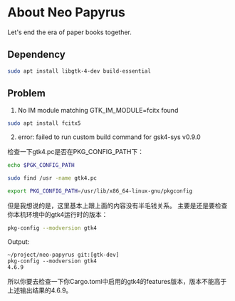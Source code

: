 # About Neo Papyrus

Let's end the era of paper books together.

## Dependency

```bash
sudo apt install libgtk-4-dev build-essential
```

## Problem

1. No IM module matching GTK_IM_MODULE=fcitx found

```bash
sudo apt install fcitx5
```

2. error: failed to run custom build command for gsk4-sys v0.9.0

检查一下gtk4.pc是否在PKG_CONFIG_PATH下：

```bash
echo $PGK_CONFIG_PATH
```

```bash
sudo find /usr -name gtk4.pc
```

```bash
export PKG_CONFIG_PATH=/usr/lib/x86_64-linux-gnu/pkgconfig
```

但是我想说的是，这里基本上跟上面的内容没有半毛钱关系。
主要是还是要检查你本机环境中的gtk4运行时的版本：

```bash
pkg-config --modversion gtk4
```

Output:

```
~/project/neo-papyrus git:[gtk-dev]
pkg-config --modversion gtk4
4.6.9
```

所以你要去检查一下你Cargo.toml中启用的gtk4的features版本，版本不能高于上述输出结果的4.6.9。
